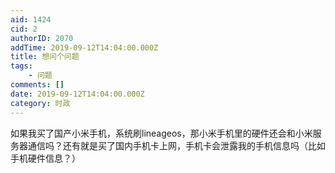 ```yaml
---
aid: 1424
cid: 2
authorID: 2070
addTime: 2019-09-12T14:04:00.000Z
title: 想问个问题
tags:
    - 问题
comments: []
date: 2019-09-12T14:04:00.000Z
category: 时政
---
```


如果我买了国产小米手机，系统刷lineageos，那小米手机里的硬件还会和小米服务器通信吗？还有就是买了国内手机卡上网，手机卡会泄露我的手机信息吗（比如手机硬件信息？）
